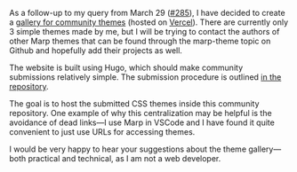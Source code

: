 As a follow-up to my query from March 29 ([#285](https://github.com/marp-team/marp/discussions/285)), I have decided to create a [gallery for community themes](https://github.com/rnd195/marp-community-themes) (hosted on [Vercel](https://marp-community-themes.vercel.app/)). There are currently only 3 simple themes made by me, but I will be trying to contact the authors of other Marp themes that can be found through the marp-theme topic on Github and hopefully add their projects as well.

The website is built using Hugo, which should make community submissions relatively simple. The submission procedure is outlined [in the repository](https://github.com/rnd195/marp-community-themes#submitting-themes). 

The goal is to host the submitted CSS themes inside this community repository. One example of why this centralization may be helpful is the avoidance of dead links—I use Marp in VSCode and I have found it quite convenient to just use URLs for accessing themes.

I would be very happy to hear your suggestions about the theme gallery—both practical and technical, as I am not a web developer.